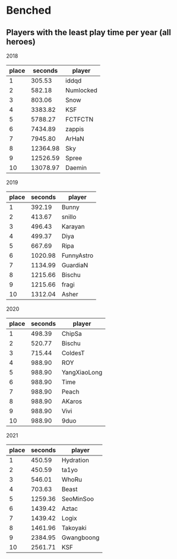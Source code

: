 # Benched

## Players with the least play time per year (all heroes)


2018

 | place | seconds  | player    |
|-------|----------|-----------|
|     1 |   305.53 | iddqd     |
|     2 |   582.18 | Numlocked |
|     3 |   803.06 | Snow      |
|     4 |  3383.82 | KSF       |
|     5 |  5788.27 | FCTFCTN   |
|     6 |  7434.89 | zappis    |
|     7 |  7945.80 | ArHaN     |
|     8 | 12364.98 | Sky       |
|     9 | 12526.59 | Spree     |
|    10 | 13078.97 | Daemin    |

2019

 | place | seconds | player     |
|-------|---------|------------|
|     1 |  392.19 | Bunny      |
|     2 |  413.67 | snillo     |
|     3 |  496.43 | Karayan    |
|     4 |  499.37 | Diya       |
|     5 |  667.69 | Ripa       |
|     6 | 1020.98 | FunnyAstro |
|     7 | 1134.99 | GuardiaN   |
|     8 | 1215.66 | Bischu     |
|     9 | 1215.66 | fragi      |
|    10 | 1312.04 | Asher      |

2020

 | place | seconds | player       |
|-------|---------|--------------|
|     1 |  498.39 | ChipSa       |
|     2 |  520.77 | Bischu       |
|     3 |  715.44 | ColdesT      |
|     4 |  988.90 | ROY          |
|     5 |  988.90 | YangXiaoLong |
|     6 |  988.90 | Time         |
|     7 |  988.90 | Peach        |
|     8 |  988.90 | AKaros       |
|     9 |  988.90 | Vivi         |
|    10 |  988.90 | 9duo         |

2021

 | place | seconds | player     |
|-------|---------|------------|
|     1 |  450.59 | Hydration  |
|     2 |  450.59 | ta1yo      |
|     3 |  546.01 | WhoRu      |
|     4 |  703.63 | Beast      |
|     5 | 1259.36 | SeoMinSoo  |
|     6 | 1439.42 | Aztac      |
|     7 | 1439.42 | Logix      |
|     8 | 1461.96 | Takoyaki   |
|     9 | 2384.95 | Gwangboong |
|    10 | 2561.71 | KSF        |

